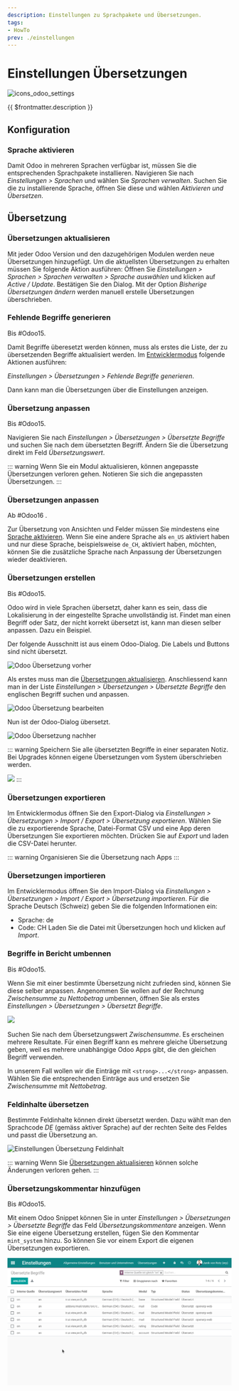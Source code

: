 ```yaml
---
description: Einstellungen zu Sprachpakete und Übersetzungen.
tags:
- HowTo
prev: ./einstellungen
---
```

# Einstellungen Übersetzungen
![icons_odoo_settings](assets/icons_odoo_settings.png)

{{ $frontmatter.description }}

## Konfiguration

### Sprache aktivieren

Damit Odoo in mehreren Sprachen verfügbar ist, müssen Sie die entsprechenden Sprachpakete installieren. Navigieren Sie nach *Einstellungen > Sprachen* und wählen Sie *Sprachen verwalten*. Suchen Sie die zu installierende Sprache, öffnen Sie diese und wählen *Aktivieren und Übersetzen*.

## Übersetzung

### Übersetzungen aktualisieren

Mit jeder Odoo Version und den dazugehörigen Modulen werden neue Übersetzungen hinzugefügt. Um die aktuellsten Übersetzungen zu erhalten müssen Sie folgende Aktion ausführen: Öffnen Sie *Einstellungen > Sprachen > Sprachen verwalten > Sprache auswählen* und klicken auf *Active / Update*. Bestätigen Sie den Dialog. Mit der Option *Bisherige Übersetzungen ändern* werden manuell erstelle Übersetzungen überschrieben.

### Fehlende Begriffe generieren

Bis #Odoo15.

Damit Begriffe überesetzt werden können, muss als erstes die Liste, der zu übersetzenden Begriffe aktualisiert werden.  Im [Entwicklermodus](Einstellungen.md#Entwicklermodus%20aktivieren) folgende Aktionen ausführen:

*Einstellungen > Übersetzungen > Fehlende Begriffe generieren*.

Dann kann man die Übersetzungen über die Einstellungen anzeigen.

### Übersetzung anpassen

Bis #Odoo15.

Navigieren Sie nach *Einstellungen > Übersetzungen > Übersetzte Begriffe* und suchen Sie nach dem übersetzten Begriff. Ändern Sie die Übersetzung direkt im Feld *Übersetzungswert*.

::: warning
Wenn Sie ein Modul aktualisieren, können angepasste Übersetzungen verloren gehen. Notieren Sie sich die angepassten Übersetzungen.
:::

### Übersetzungen anpassen

Ab #Odoo16 .

Zur Übersetzung von Ansichten und Felder müssen Sie mindestens eine [Sprache aktivieren](#Sprache%20aktivieren). Wenn Sie eine andere Sprache als `en_US` aktiviert haben und nur diese Sprache, beispielsweise `de_CH`, aktiviert haben, möchten, können Sie die zusätzliche Sprache nach Anpassung der Übersetzungen wieder deaktivieren. 

### Übersetzungen erstellen

Bis #Odoo15.

Odoo wird in viele Sprachen übersetzt, daher kann es sein, dass die Lokalisierung in der eingestellte Sprache unvollständig ist. Findet man einen Begriff oder Satz, der nicht korrekt übersetzt ist, kann man diesen selber anpassen. Dazu ein Beispiel.

Der folgende Ausschnitt ist aus einem Odoo-Dialog. Die Labels und Buttons sind nicht übersetzt.

![Odoo Übersetzung vorher](assets/Einstellungen%20%C3%9Cbersetzung%20vorher.png)

Als erstes muss man  die [Übersetzungen aktualisieren](Einstellungen%20Übersetzung.md#Übersetzungen%20aktualisieren). Anschliessend kann man in der Liste *Einstellungen > Übersetzungen > Übersetzte Begriffe* den englischen Begriff suchen und anpassen.

![Odoo Übersetzung bearbeiten](assets/Einstellungen%20%C3%9Cbersetzung%20bearbeiten.png)

Nun ist der Odoo-Dialog übersetzt.

![Odoo Übersetzung nachher](assets/Einstellungen%20%C3%9Cbersetzung%20nachher.png)

::: warning
Speichern Sie alle übersetzten Begriffe in einer separaten Notiz. Bei Upgrades können eigene Übersetzungen vom System überschrieben werden.

![](assets/Einstellungen%20Übersetungen%20Noitz.png)
:::

### Übersetzungen exportieren

Im Entwicklermodus öffnen Sie den Export-Dialog via *Einstellungen > Übersetzungen > Import / Export > Übersetzung exportieren*. Wählen Sie die zu exportierende Sprache, Datei-Format CSV und eine App deren Übersetzungen Sie exportieren möchten. Drücken Sie auf *Export* und laden die CSV-Datei herunter.

::: warning
Organisieren Sie die Übersetzung nach Apps
:::

### Übersetzungen importieren

Im Entwicklermodus öffnen Sie den Import-Dialog via *Einstellungen > Übersetzungen > Import / Export > Übersetzung importieren*. Für die Sprache Deutsch (Schweiz) geben Sie die folgenden Informationen ein:
* Sprache: de
* Code: CH
Laden Sie die Datei mit Übersetzungen hoch und klicken auf *Import*.

### Begriffe in Bericht umbennen

Bis #Odoo15.

Wenn Sie mit einer bestimmte Übersetzung nicht zufrieden sind, können Sie diese selber anpassen. Angenommen Sie wollen auf der Rechnung *Zwischensumme* zu *Nettobetrag* umbennen, öffnen Sie als erstes *Einstellungen > Übersetzungen > Übersetzt Begriffe*.

![](assets/Einstellungen%20%C3%9Cbersetzungen%20Begriff%20Zwischensumme.png)

Suchen Sie nach dem Übersetzungswert *Zwischensumme*. Es erscheinen mehrere Resultate. Für einen Begriff kann es mehrere gleiche Übersetzung geben, weil es mehrere unabhängige Odoo Apps gibt, die den gleichen Begriff verwenden.

In unserem Fall wollen wir die Einträge mit `<strong>...</strong>` anpassen. Wählen Sie die entsprechenden Einträge aus und ersetzen Sie *Zwischensumme* mit *Nettobetrag*.

### Feldinhalte übersetzen

Bestimmte Feldinhalte können direkt übersetzt werden. Dazu wählt man den Sprachcode *DE* (gemäss aktiver Sprache) auf der rechten Seite des Feldes und passt die Übersetzung an.

![Einstellungen Übersetzung Feldinhalt](assets/Einstellungen%20Übersetzung%20Feldinhalt.gif)

::: warning
Wenn Sie [Übersetzungen aktualisieren](#Übersetzungen%20aktualisieren) können solche Änderungen verloren gehen.
:::

### Übersetzungskommentar hinzufügen

Bis #Odoo15.

Mit einem Odoo Snippet können Sie in unter *Einstellungen > Übersetzungen > Übersetzte Begriffe* das Feld *Übersetzungskommentare* anzeigen. Wenn Sie eine eigene Übersetzung erstellen, fügen Sie den Kommentar `mint_system` hinzu. So können Sie vor einem Export die eigenen Übersetzungen exportieren.

![Einstellungen Übersetzung Kommentar hinzufügen](assets/Einstellungen%20Übersetzung%20Kommentar%20hinzufügen.gif)
